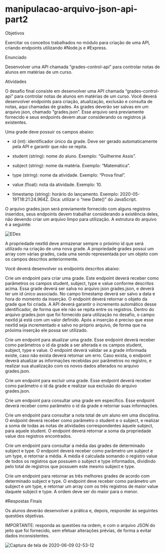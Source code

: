 # manipulacao-arquivo-json-api-part2

Objetivos

Exercitar os conceitos trabalhados no módulo para criação de uma API, criando endpoints utilizando #Node.js e #Express.

Enunciado

Desenvolver uma API chamada “grades-control-api” para controlar notas de alunos em matérias de um curso.

Atividades

O desafio final consiste em desenvolver uma API chamada “grades-control-api” para controlar notas de alunos em matérias de um curso.  Você deverá desenvolver endpoints para criação, atualização, exclusão e consulta de notas, aqui chamadas de grades. As grades deverão ser salvas em um arquivo json, chamado “grades.json”. Esse arquivo será previamente fornecido e seus endpoints devem atuar considerando os registros já existentes.

Uma grade deve possuir os campos abaixo:

- id (int): identificador único da grade. Deve ser gerado automaticamente pela API e garantir que não se repita.

- student (string): nome do aluno. Exemplo: “Guilherme Assis”.

- subject (string): nome da matéria. Exemplo: “Matemática”.

- type (string): nome da atividade. Exemplo: “Prova final”.

- value (float): nota da atividade. Exemplo: 10.

- timestamp (string): horário do lançamento. Exemplo: 2020-05-19T18:21:24.964Z. Dica: utilizar o “new Date()” do JavaScript.

O arquivo grades.json será previamente fornecido com alguns registros inseridos, seus endpoints devem trabalhar considerando a existência deles, não devendo criar um arquivo limpo para utilização. A estrutura do arquivo é a seguinte:

![EDes](https://user-images.githubusercontent.com/53823948/84111147-adbe3d00-a9fc-11ea-8dbe-1932404e9c1f.png)


A propriedade nextId deve armazenar sempre o próximo id que será utilizado na criação de uma nova grade. A propriedade grades possui um array com várias grades, cada uma sendo representada por um objeto com os campos descritos anteriormente.

Você deverá desenvolver os endpoints descritos abaixo:

Crie um endpoint para criar uma grade. Este endpoint deverá receber como parâmetros os campos student, subject, type e value conforme descritos acima. Essa grade deverá ser salva no arquivo json grades.json, e deverá ter um id único associado. No campo timestamp deverá ser salvo a data e hora do momento da inserção. O endpoint deverá retornar o objeto da grade que foi criada. A API deverá garantir o incremento automático desse identificador, de forma que ele não se repita entre os registros. Dentro do arquivo grades.json que foi fornecido para utilização no desafio, o campo nextId já está com um valor definido. Após a inserção é preciso que esse nextId seja incrementado e salvo no próprio arquivo, de forma que na próxima inserção ele possa ser utilizado.

Crie um endpoint para atualizar uma grade. Esse endpoint deverá receber como parâmetros o id da grade a ser alterada e os campos student, subject, type e value. O endpoint deverá validar se a grade informada existe, caso não exista deverá retornar um erro. Caso exista, o endpoint deverá atualizar as informações recebidas por parâmetros no registro, e realizar sua atualização com os novos dados alterados no arquivo grades.json.

Crie um endpoint para excluir uma grade. Esse endpoint deverá receber como parâmetro o id da grade e realizar sua exclusão do arquivo grades.json.

Crie um endpoint para consultar uma grade em específico. Esse endpoint deverá receber como parâmetro o id da grade e retornar suas informações.

Crie um endpoint para consultar a nota total de um aluno em uma disciplina. O endpoint deverá receber como parâmetro o student e o subject, e realizar a soma de todas as notas de atividades correspondentes àquele subject, para aquele student. O endpoint deverá retornar a soma da propriedade value dos registros encontrados.

Crie um endpoint para consultar a média das grades de determinado subject e type. O endpoint deverá receber como parâmetro um subject e um type, e retornar a média. A média é calculada somando o registro value de todos os registros que possuem o subject e type informados, dividindo pelo total de registros que possuem este mesmo subject e type.

Crie um endpoint para retornar as três melhores grades de acordo com determinado subject e type. O endpoint deve receber como parâmetro um subject e um type, e retornar um array com os três registros de maior value daquele subject e type. A ordem deve ser do maior para o menor.

#Respostas Finais

Os alunos deverão desenvolver a prática e, depois, responder às seguintes questões objetivas.

IMPORTANTE: responda as questões na ordem, e com o arquivo JSON do jeito que foi fornecido, sem efetuar alterações prévias, de forma a evitar dados inconsistentes.


![Captura de tela de 2020-06-09 02-53-12](https://user-images.githubusercontent.com/53823948/84111048-7059af80-a9fc-11ea-9547-b9de89f64094.png)
